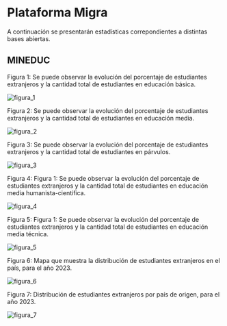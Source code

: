 # Plataforma Migra
A continuación se presentarán estadísticas correpondientes a distintas bases abiertas.
## MINEDUC
Figura 1: Se puede observar la evolución del porcentaje de estudiantes extranjeros y la cantidad total de estudiantes en  educación básica.

![figura_1](https://github.com/NucleoMIGRA/Plataforma_privado/assets/154906172/a982f6ba-7092-4bfa-ade6-b823bc8055e3)

Figura 2: Se puede observar la evolución del porcentaje de estudiantes extranjeros y la cantidad total de estudiantes en  educación media.

![figura_2](https://github.com/NucleoMIGRA/Plataforma_privado/assets/154906172/2c09abdc-5520-471c-9c65-d479dfb8c0f1)

Figura 3: Se puede observar la evolución del porcentaje de estudiantes extranjeros y la cantidad total de estudiantes en  párvulos.

![figura_3](https://github.com/NucleoMIGRA/Plataforma_privado/assets/154906172/4a89a601-893f-46d7-af44-88787ebbbe42)

Figura 4: Figura 1: Se puede observar la evolución del porcentaje de estudiantes extranjeros y la cantidad total de estudiantes en  educación media humanista-científica.

![figura_4](https://github.com/NucleoMIGRA/Plataforma_privado/assets/154906172/03203e6c-259f-4de7-8090-f540d443126d)

Figura 5: Figura 1: Se puede observar la evolución del porcentaje de estudiantes extranjeros y la cantidad total de estudiantes en  educación media técnica.

![figura_5](https://github.com/NucleoMIGRA/Plataforma_privado/assets/154906172/994cb77c-c715-4f3a-9edb-921b5b5160a9)

Figura 6: Mapa que muestra la distribución de estudiantes extranjeros en el país, para el año 2023.

![figura_6](https://github.com/NucleoMIGRA/Plataforma_privado/assets/154906172/3b563940-51ab-42b3-a61d-f7e96dd4b56a)

Figura 7: Distribución de estudiantes extranjeros por país de origen, para el año 2023.

![figura_7](https://github.com/NucleoMIGRA/Plataforma_privado/assets/154906172/9daa187a-e1ac-44a0-99dd-fc5a30d510c2)
